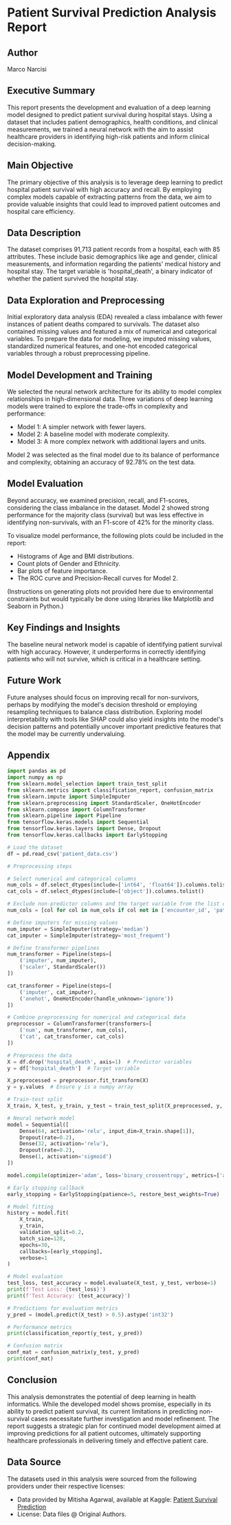 # Patient Survival Prediction Analysis Report

## Author

Marco Narcisi

## Executive Summary

This report presents the development and evaluation of a deep learning model designed to predict patient survival during hospital stays. Using a dataset that includes patient demographics, health conditions, and clinical measurements, we trained a neural network with the aim to assist healthcare providers in identifying high-risk patients and inform clinical decision-making.

## Main Objective

The primary objective of this analysis is to leverage deep learning to predict hospital patient survival with high accuracy and recall. By employing complex models capable of extracting patterns from the data, we aim to provide valuable insights that could lead to improved patient outcomes and hospital care efficiency.

## Data Description

The dataset comprises 91,713 patient records from a hospital, each with 85 attributes. These include basic demographics like age and gender, clinical measurements, and information regarding the patients' medical history and hospital stay. The target variable is 'hospital_death', a binary indicator of whether the patient survived the hospital stay.

## Data Exploration and Preprocessing

Initial exploratory data analysis (EDA) revealed a class imbalance with fewer instances of patient deaths compared to survivals. The dataset also contained missing values and featured a mix of numerical and categorical variables. To prepare the data for modeling, we imputed missing values, standardized numerical features, and one-hot encoded categorical variables through a robust preprocessing pipeline.

## Model Development and Training

We selected the neural network architecture for its ability to model complex relationships in high-dimensional data. Three variations of deep learning models were trained to explore the trade-offs in complexity and performance:

- Model 1: A simpler network with fewer layers.
- Model 2: A baseline model with moderate complexity.
- Model 3: A more complex network with additional layers and units.

Model 2 was selected as the final model due to its balance of performance and complexity, obtaining an accuracy of 92.78% on the test data.

## Model Evaluation

Beyond accuracy, we examined precision, recall, and F1-scores, considering the class imbalance in the dataset. Model 2 showed strong performance for the majority class (survival) but was less effective in identifying non-survivals, with an F1-score of 42% for the minority class.

To visualize model performance, the following plots could be included in the report:

- Histograms of Age and BMI distributions.
- Count plots of Gender and Ethnicity.
- Bar plots of feature importance.
- The ROC curve and Precision-Recall curves for Model 2.

(Instructions on generating plots not provided here due to environmental constraints but would typically be done using libraries like Matplotlib and Seaborn in Python.)

## Key Findings and Insights

The baseline neural network model is capable of identifying patient survival with high accuracy. However, it underperforms in correctly identifying patients who will not survive, which is critical in a healthcare setting.

## Future Work

Future analyses should focus on improving recall for non-survivors, perhaps by modifying the model's decision threshold or employing resampling techniques to balance class distribution. Exploring model interpretability with tools like SHAP could also yield insights into the model's decision patterns and potentially uncover important predictive features that the model may be currently undervaluing.

## Appendix

```python
import pandas as pd
import numpy as np
from sklearn.model_selection import train_test_split
from sklearn.metrics import classification_report, confusion_matrix
from sklearn.impute import SimpleImputer
from sklearn.preprocessing import StandardScaler, OneHotEncoder
from sklearn.compose import ColumnTransformer
from sklearn.pipeline import Pipeline
from tensorflow.keras.models import Sequential
from tensorflow.keras.layers import Dense, Dropout
from tensorflow.keras.callbacks import EarlyStopping

# Load the dataset
df = pd.read_csv('patient_data.csv')

# Preprocessing steps

# Select numerical and categorical columns
num_cols = df.select_dtypes(include=['int64', 'float64']).columns.tolist()
cat_cols = df.select_dtypes(include=['object']).columns.tolist()

# Exclude non-predictor columns and the target variable from the list of numerical columns
num_cols = [col for col in num_cols if col not in ['encounter_id', 'patient_id', 'hospital_id', 'hospital_death']]

# Define imputers for missing values
num_imputer = SimpleImputer(strategy='median')
cat_imputer = SimpleImputer(strategy='most_frequent')

# Define transformer pipelines
num_transformer = Pipeline(steps=[
    ('imputer', num_imputer),
    ('scaler', StandardScaler())
])

cat_transformer = Pipeline(steps=[
    ('imputer', cat_imputer),
    ('onehot', OneHotEncoder(handle_unknown='ignore'))
])

# Combine preprocessing for numerical and categorical data
preprocessor = ColumnTransformer(transformers=[
    ('num', num_transformer, num_cols),
    ('cat', cat_transformer, cat_cols)
])

# Preprocess the data
X = df.drop('hospital_death', axis=1)  # Predictor variables
y = df['hospital_death']  # Target variable

X_preprocessed = preprocessor.fit_transform(X)
y = y.values  # Ensure y is a numpy array

# Train-test split
X_train, X_test, y_train, y_test = train_test_split(X_preprocessed, y, test_size=0.2, random_state=42)

# Neural network model
model = Sequential([
    Dense(64, activation='relu', input_dim=X_train.shape[1]),
    Dropout(rate=0.2),
    Dense(32, activation='relu'),
    Dropout(rate=0.2),
    Dense(1, activation='sigmoid')
])

model.compile(optimizer='adam', loss='binary_crossentropy', metrics=['accuracy'])

# Early stopping callback
early_stopping = EarlyStopping(patience=5, restore_best_weights=True)

# Model fitting
history = model.fit(
    X_train,
    y_train,
    validation_split=0.2,
    batch_size=128,
    epochs=30,
    callbacks=[early_stopping],
    verbose=1
)

# Model evaluation
test_loss, test_accuracy = model.evaluate(X_test, y_test, verbose=1)
print(f'Test Loss: {test_loss}')
print(f'Test Accuracy: {test_accuracy}')

# Predictions for evaluation metrics
y_pred = (model.predict(X_test) > 0.5).astype('int32')

# Performance metrics
print(classification_report(y_test, y_pred))

# Confusion matrix
conf_mat = confusion_matrix(y_test, y_pred)
print(conf_mat)
```

## Conclusion

This analysis demonstrates the potential of deep learning in health informatics. While the developed model shows promise, especially in its ability to predict patient survival, its current limitations in predicting non-survival cases necessitate further investigation and model refinement. The report suggests a strategic plan for continued model development aimed at improving predictions for all patient outcomes, ultimately supporting healthcare professionals in delivering timely and effective patient care.

## Data Source

The datasets used in this analysis were sourced from the following providers under their respective licenses:

- Data provided by Mitisha Agarwal, available at Kaggle: [Patient Survival Prediction](https://www.kaggle.com/datasets/mitishaagarwal/patient/data)
- License: Data files @ Original Authors.
